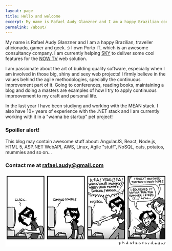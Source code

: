```yaml
---
layout: page
title: Hello and welcome
excerpt: My name is Rafael Audy Glanzner and I am a happy Brazilian coder, traveller aficionado, gamer and geek. :)
permalink: /about/
---
```

My name is Rafael Audy Glanzner and I am a happy Brazilian, traveller aficionado, gamer and geek. :)
I own Porto IT, which is an awesome consultancy company. 
I am currently helping [SKY](https://www.sky.com/) to deliver some cool features for the [NOW TV](http://watch.nowtv.com/movies) web solution.

I am passionate about the art of building quality software, especially when I am involved in those big, shiny and sexy web projects! I firmly believe in the values behind the agile methodologies, specially the continuous improvement part of it.
Going to conferences, reading books, maintaining a blog and doing a masters are examples of how I try to apply continuous improovement to my craft and personal life.

In the last year I have been studiyng and working with the MEAN stack. I also have 10+ years of experience with the .NET stack and I am currently working with it in a "wanna be startup" pet project!

### Spoiller alert!
This blog may contain awesome stuff about:
AngularJS, React, Node.js, HTML 5, ASP.NET WebAPI, AWS, Linux, Agile "stuff", NoSQL, cats, potatos, mummies and so on...

### Contact me at rafael.audy@gmail.com

![Development by PHD comics](https://raw.githubusercontent.com/rafaelaudy/rafaelaudy.github.io/master/images/phd-coding.gif)